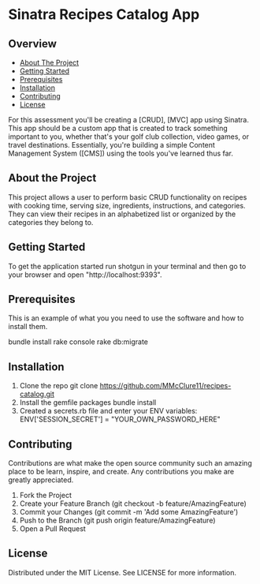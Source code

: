 # Sinatra Recipes Catalog App

## Overview

- [About The Project](#about)
- [Getting Started](#starting)
- [Prerequisites](#prerequisites)
- [Installation](#installation)
- [Contributing](#contributing)
- [License](#license)

For this assessment you'll be creating a [CRUD], [MVC] app using Sinatra.  This app should be a custom app that is created to track something important to you, whether that's your golf club collection, video games, or travel destinations.  Essentially, you're building a simple Content Management System ([CMS]) using the tools you've learned thus far.

## <a id="about">About the Project</a>

This project allows a user to perform basic CRUD functionality on recipes with cooking time, serving size, ingredients, instructions, and categories. They can view their recipes in an alphabetized list or organized by the categories they belong to.

## <a id="starting">Getting Started</a>

To get the application started run shotgun in your terminal and then go to your browser and open "http://localhost:9393".

## <a id="prerequisites">Prerequisites</a>

This is an example of what you you need to use the software and how to install them.

bundle install
rake console
rake db:migrate

## <a id="installation">Installation</a>

1. Clone the repo
  git clone https://github.com/MMcClure11/recipes-catalog.git
2. Install the gemfile packages
  bundle install
3. Created a secrets.rb file and enter your ENV variables:
  ENV['SESSION_SECRET'] = "YOUR_OWN_PASSWORD_HERE"

## <a id="contributing">Contributing</a>

Contributions are what make the open source community such an amazing place to be learn, inspire, and create. Any contributions you make are greatly appreciated.

1. Fork the Project
2. Create your Feature Branch (git checkout -b feature/AmazingFeature)
3. Commit your Changes (git commit -m 'Add some AmazingFeature')
4. Push to the Branch (git push origin feature/AmazingFeature)
5. Open a Pull Request

## <a id="license">License</a>

Distributed under the MIT License. See LICENSE for more information.